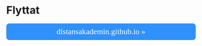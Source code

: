 <style>
@import url('https://fonts.googleapis.com/css2?family=Baloo+Chettan+2:wght@700&display=swap');

.btn {
    font-family: 'Baloo Chettan 2', cursive;
    display: block;
    padding: 10px 20px;
    background-color: #2e91fc !important;
    color: #fff !important;
    text-decoration: none;
    border-radius: 8px;
    font-size: 1.5em;
    text-align: center;
    transition: all 0.4s ease-in-out;
}
.btn:hover {
    background-color: #144b8b !important;
    text-decoration: none !important;
}
</style>
# Flyttat

<a href="https://distansakademin.github.io/" class="btn">distansakademin.github.io »</a>
